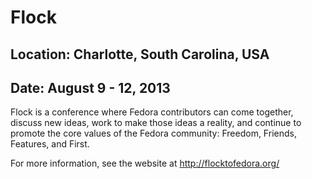 # Flock
## Location: Charlotte, South Carolina, USA
## Date: August 9 - 12, 2013

Flock is a conference where Fedora contributors can come together, discuss new ideas, work to make those ideas a reality, and continue to promote the core values of the Fedora community: Freedom, Friends, Features, and First.

For more information, see the website at http://flocktofedora.org/
